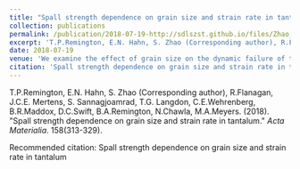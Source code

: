 ```yaml
---
title: "Spall strength dependence on grain size and strain rate in tantalum"
collection: publications
permalink: /publication/2018-07-19-http://sdlszst.github.io/files/Zhao_18_Acta Mater_Spall strength depends on grain size.pdf
excerpt: 'T.P.Remington, E.N. Hahn, S. Zhao (Corresponding author), R.Flanagan, J.C.E. Mertens, S. Sannagjoamrad, T.G. Langdon, C.E.Wehrenberg, B.R.Maddox, D.C.Swift, B.A.Remington, N.Chawla, M.A.Meyers. (2018). &quot;Spall strength dependence on grain size and strain rate in tantalum.&quot; <i>Acta Materialia</i>. 158(313-329).'
date: 2018-07-19
venue: 'We examine the effect of grain size on the dynamic failure of tantalum during laser shock and release and identify a significant effect of grain size on spall strength, which is opposite to the prediction of the Hall-Petch relationship because spall is primarily intergranular in both poly and nanocrystalline samples, thus, momocrystals have a higher spall strength than polycrystals, which, in turn, are stronger in tension than ultrafine grain sized specimens. Post-shock characterization reveals ductile failure which evolves by void nucleation, growth, and coalescence. Whereas in the monocrystal the voids grow in the interior, nucleation is both intra and intergranular in the poly and ultrafine grained crystals. The fact that spall is primarily intergranular in both poly and nanocrystalline samples is a strong evidence for higher growth rates of intergranular voids, which have a distinctly oblate spheroid shape in contrast with intragranular voids, which are more spherical. The length of geometrically necessary dislocations required to form a grain boundary void is lower than that of grain interior void with the same maximum diameter, thus the energy required is lower. Consistent with prior literature and theory we also identify an increase with spall experimental results and also predict grain boundary spearation in the spalling of polycrystals as well as an increase in spall strength with strain rate. An analytical model based on the kinetics of nucleation and growth of intra- and intergranular voids and extending the Curran-Seaman-Shockey theory is applied which shows the competition between the two processes for polycrystals '
citation: 'Spall strength dependence on grain size and strain rate in tantalum'
---
```

T.P.Remington, E.N. Hahn, S. Zhao (Corresponding author), R.Flanagan, J.C.E. Mertens, S. Sannagjoamrad, T.G. Langdon, C.E.Wehrenberg, B.R.Maddox, D.C.Swift, B.A.Remington, N.Chawla, M.A.Meyers. (2018). &quot;Spall strength dependence on grain size and strain rate in tantalum.&quot; <i>Acta Materialia</i>. 158(313-329).

Recommended citation: Spall strength dependence on grain size and strain rate in tantalum